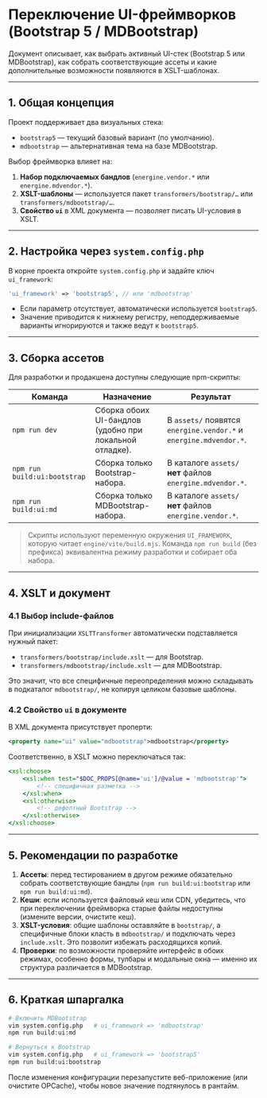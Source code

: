 # Переключение UI-фреймворков (Bootstrap 5 / MDBootstrap)

Документ описывает, как выбрать активный UI-стек (Bootstrap 5 или MDBootstrap), как собрать соответствующие ассеты и какие дополнительные возможности появляются в XSLT-шаблонах.

---

## 1. Общая концепция

Проект поддерживает два визуальных стека:

- `bootstrap5` — текущий базовый вариант (по умолчанию).
- `mdbootstrap` — альтернативная тема на базе MDBootstrap.

Выбор фреймворка влияет на:

1. **Набор подключаемых бандлов** (`energine.vendor.*` или `energine.mdvendor.*`).
2. **XSLT-шаблоны** — используется пакет `transformers/bootstrap/…` или `transformers/mdbootstrap/…`.
3. **Свойство `ui`** в XML документа — позволяет писать UI-условия в XSLT.

---

## 2. Настройка через `system.config.php`

В корне проекта откройте `system.config.php` и задайте ключ `ui_framework`:

```php
'ui_framework' => 'bootstrap5', // или 'mdbootstrap'
```

- Если параметр отсутствует, автоматически используется `bootstrap5`.
- Значение приводится к нижнему регистру, неподдерживаемые варианты игнорируются и также ведут к `bootstrap5`.

---

## 3. Сборка ассетов

Для разработки и продакшена доступны следующие npm-скрипты:

| Команда | Назначение | Результат |
| ------- | ---------- | --------- |
| `npm run dev` | Сборка обоих UI-бандлов (удобно при локальной отладке). | В `assets/` появятся `energine.vendor.*` и `energine.mdvendor.*`. |
| `npm run build:ui:bootstrap` | Сборка только Bootstrap-набора. | В каталоге `assets/` **нет** файлов `energine.mdvendor.*`. |
| `npm run build:ui:md` | Сборка только MDBootstrap-набора. | В каталоге `assets/` **нет** файлов `energine.vendor.*`. |

> Скрипты используют переменную окружения `UI_FRAMEWORK`, которую читает `engine/vite/build.mjs`. Команда `npm run build` (без префикса) эквивалентна режиму разработки и собирает оба набора.

---

## 4. XSLT и документ

### 4.1 Выбор include-файлов

При инициализации `XSLTTransformer` автоматически подставляется нужный пакет:

- `transformers/bootstrap/include.xslt` — для Bootstrap.
- `transformers/mdbootstrap/include.xslt` — для MDBootstrap.

Это значит, что все специфичные переопределения можно складывать в подкаталог `mdbootstrap/`, не копируя целиком базовые шаблоны.

### 4.2 Свойство `ui` в документе

В XML документа присутствует проперти:

```xml
<property name="ui" value="mdbootstrap">mdbootstrap</property>
```

Соответственно, в XSLT можно переключаться так:

```xsl
<xsl:choose>
    <xsl:when test="$DOC_PROPS[@name='ui']/@value = 'mdbootstrap'">
        <!-- специфичная разметка -->
    </xsl:when>
    <xsl:otherwise>
        <!-- дефолтный Bootstrap -->
    </xsl:otherwise>
</xsl:choose>
```

---

## 5. Рекомендации по разработке

1. **Ассеты**: перед тестированием в другом режиме обязательно собрать соответствующие бандлы (`npm run build:ui:bootstrap` или `npm run build:ui:md`).
2. **Кеши**: если используется файловый кеш или CDN, убедитесь, что при переключении фреймворка старые файлы недоступны (измените версии, очистите кеш).
3. **XSLT-условия**: общие шаблоны оставляйте в `bootstrap/`, а специфичные блоки класть в `mdbootstrap/` и подключать через `include.xslt`. Это позволит избежать расходящихся копий.
4. **Проверки**: по возможности проверяйте интерфейс в обоих режимах, особенно формы, тулбары и модальные окна — именно их структура различается в MDBootstrap.

---

## 6. Краткая шпаргалка

```bash
# Включить MDBootstrap
vim system.config.php   # ui_framework => 'mdbootstrap'
npm run build:ui:md

# Вернуться к Bootstrap
vim system.config.php   # ui_framework => 'bootstrap5'
npm run build:ui:bootstrap
```

После изменения конфигурации перезапустите веб-приложение (или очистите OPCache), чтобы новое значение подтянулось в рантайм.

